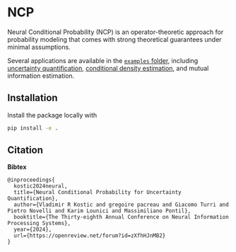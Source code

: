 # NCP
Neural Conditional Probability (NCP) is an operator-theoretic approach for probability modeling that comes with strong theoretical guarantees under minimal assumptions.

Several applications are available in the [`examples` folder](https://github.com/alekfrohlich/NCP/tree/main/NCP/examples), including [uncertainty quantification](https://github.com/alekfrohlich/NCP/blob/main/NCP/examples/CP_student_performance.py), [conditional density estimation](https://github.com/alekfrohlich/NCP/blob/main/NCP/examples/NCP_benchmarks.ipynb), and mutual information estimation.

## Installation

Install the package locally with 

```bash
pip install -e .
```

## Citation

**Bibtex**

```
@inproceedings{
  kostic2024neural,
  title={Neural Conditional Probability for Uncertainty Quantification},
  author={Vladimir R Kostic and gregoire pacreau and Giacomo Turri and Pietro Novelli and Karim Lounici and Massimiliano Pontil},
  booktitle={The Thirty-eighth Annual Conference on Neural Information Processing Systems},
  year={2024},
  url={https://openreview.net/forum?id=zXfhHJnMB2}
}
```
